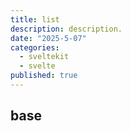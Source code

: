 ```yaml
---
title: list
description: description.
date: "2025-5-07"
categories:
  - sveltekit
  - svelte
published: true
---
```


<script>
  import { ListBase } from "$lib/components/docs/index.js";
</script>

## base

<ListBase/>
